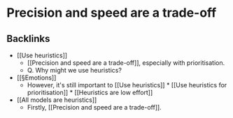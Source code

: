 # Precision and speed are a trade-off

## Backlinks
* [[Use heuristics]]
	* [[Precision and speed are a trade-off]], especially with prioritisation. 
	* Q. Why might we use heuristics?
* [[§Emotions]]
	* However, it's still important to [[Use heuristics]]
		\* [[Use heuristics for prioritisation]]
	\* [[Heuristics are low effort]]
* [[All models are heuristics]]
	* Firstly, [[Precision and speed are a trade-off]].

<!-- {BearID:E8C6FEBA-CC2A-4E93-8239-EAC1FEB2A238-689-000003354C453455} -->
